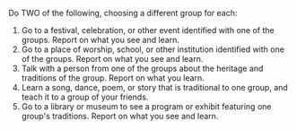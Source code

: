 Do TWO of the following, choosing a different group for each:

1. Go to a festival, celebration, or other event identified with one of the groups. Report on what you see and learn.
1. Go to a place of worship, school, or other institution identified with one of the groups. Report on what you see and learn.
1. Talk with a person from one of the groups about the heritage and traditions of the group. Report on what you learn.
1. Learn a song, dance, poem, or story that is traditional to one group, and teach it to a group of your friends.
1. Go to a library or museum to see a program or exhibit featuring one group's traditions. Report on what you see and learn.
